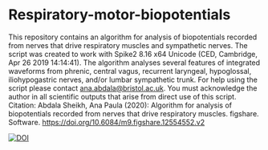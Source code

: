 # Respiratory-motor-biopotentials
This repository contains an algorithm for analysis of biopotentials recorded from nerves that drive respiratory muscles and sympathetic nerves.
The script was created to work with Spike2 8.16 x64 Unicode (CED, Cambridge, Apr 26 2019 14:14:41).
The algorithm analyses several features of integrated waveforms from phrenic, central vagus, recurrent laryngeal, hypoglossal, iliohypogastric nerves, and/or lumbar sympathetic trunk.
For help using the script please contact ana.abdala@bristol.ac.uk.
You must acknowledge the author in all scientific outputs that arise from direct use of this script.
Citation: Abdala Sheikh, Ana Paula (2020): Algorithm for analysis of biopotentials recorded from nerves that drive respiratory muscles. figshare. Software. https://doi.org/10.6084/m9.figshare.12554552.v2

[![DOI](https://zenodo.org/badge/274614551.svg)](https://zenodo.org/badge/latestdoi/274614551)

